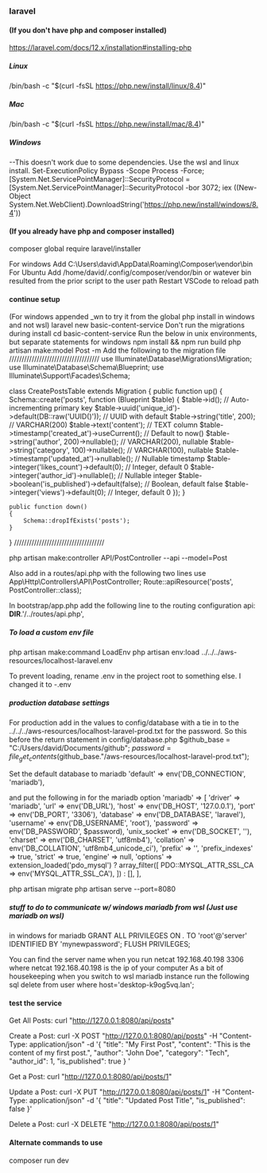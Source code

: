 
### laravel
#### (If you don't have php and composer installed)
https://laravel.com/docs/12.x/installation#installing-php
##### Linux
/bin/bash -c "$(curl -fsSL https://php.new/install/linux/8.4)"
##### Mac
/bin/bash -c "$(curl -fsSL https://php.new/install/mac/8.4)"
##### Windows
--This doesn't work due to some dependencies. Use the wsl and linux install.
Set-ExecutionPolicy Bypass -Scope Process -Force; [System.Net.ServicePointManager]::SecurityProtocol = [System.Net.ServicePointManager]::SecurityProtocol -bor 3072; iex ((New-Object System.Net.WebClient).DownloadString('https://php.new/install/windows/8.4'))

#### (If you already have php and composer installed)
composer global require laravel/installer

For windows 
Add C:\Users\david\AppData\Roaming\Composer\vendor\bin 
For Ubuntu
Add /home/david/.config/composer/vendor/bin
or 
watever bin resulted from the prior script to the user path
Restart VSCode to reload path


#### continue setup
(For windows appended _wn to try it from the global php install in windows and not wsl)
laravel new basic-content-service
Don't run the migrations during install
cd basic-content-service
Run the below in unix environments, but separate statements for windows
npm install && npm run build
php artisan make:model Post -m
Add the following to the migration file 
////////////////////////////////////
use Illuminate\Database\Migrations\Migration;
use Illuminate\Database\Schema\Blueprint;
use Illuminate\Support\Facades\Schema;

class CreatePostsTable extends Migration
{
    public function up()
    {
        Schema::create('posts', function (Blueprint $table) {
            $table->id(); // Auto-incrementing primary key
            $table->uuid('unique_id')->default(DB::raw('UUID()')); // UUID with default
            $table->string('title', 200); // VARCHAR(200)
            $table->text('content'); // TEXT column
            $table->timestamp('created_at')->useCurrent(); // Default to now()
            $table->string('author', 200)->nullable(); // VARCHAR(200), nullable
            $table->string('category', 100)->nullable(); // VARCHAR(100), nullable
            $table->timestamp('updated_at')->nullable(); // Nullable timestamp
            $table->integer('likes_count')->default(0); // Integer, default 0
            $table->integer('author_id')->nullable(); // Nullable integer
            $table->boolean('is_published')->default(false); // Boolean, default false
            $table->integer('views')->default(0); // Integer, default 0
        });
    }

    public function down()
    {
        Schema::dropIfExists('posts');
    }
}
////////////////////////////////////

php artisan make:controller API/PostController --api --model=Post

Also add in a routes/api.php with the following two lines
use App\Http\Controllers\API\PostController;
Route::apiResource('posts', PostController::class);

In bootstrap/app.php add the following line to the routing configuration
        api: __DIR__.'/../routes/api.php',


##### To load a custom env file 
php artisan make:command LoadEnv
php artisan env:load ../../../aws-resources/localhost-laravel.env

To prevent loading, rename .env in the project root to something else.
I changed it to -.env

##### production database settings
For production add in the values to config/database 
with a tie in to the ../../../aws-resources/localhost-laravel-prod.txt
for the password. So this before the return statement in config/database.php
$github_base = "C:/Users/david/Documents/github";
$password = file_get_contents($github_base."/aws-resources/localhost-laravel-prod.txt");

Set the default database to mariadb
    'default' => env('DB_CONNECTION', 'mariadb'),

and put the following in for the mariadb option
        'mariadb' => [
            'driver' => 'mariadb',
            'url' => env('DB_URL'),
            'host' => env('DB_HOST', '127.0.0.1'),
            'port' => env('DB_PORT', '3306'),
            'database' => env('DB_DATABASE', 'laravel'),
            'username' => env('DB_USERNAME', 'root'),
            'password' => env('DB_PASSWORD', $password),
            'unix_socket' => env('DB_SOCKET', ''),
            'charset' => env('DB_CHARSET', 'utf8mb4'),
            'collation' => env('DB_COLLATION', 'utf8mb4_unicode_ci'),
            'prefix' => '',
            'prefix_indexes' => true,
            'strict' => true,
            'engine' => null,
            'options' => extension_loaded('pdo_mysql') ? array_filter([
                PDO::MYSQL_ATTR_SSL_CA => env('MYSQL_ATTR_SSL_CA'),
            ]) : [],
        ],


php artisan migrate
php artisan serve --port=8080


##### stuff to do to communicate w/ windows mariadb from wsl (Just use mariadb on wsl)
in windows for mariadb
GRANT ALL PRIVILEGES ON *.* TO 'root'@'server' IDENTIFIED BY 'mynewpassword';
FLUSH PRIVILEGES;

You can find the server name when you run 
netcat 192.168.40.198 3306
where netcat 192.168.40.198 is the ip of your computer
As a bit of housekeeping when you switch to wsl mariadb instance run the following sql
delete from user where host='desktop-k9og5vq.lan';

#### test the service
Get All Posts:
curl "http://127.0.0.1:8080/api/posts"

Create a Post:
curl -X POST "http://127.0.0.1:8080/api/posts" 
     -H "Content-Type: application/json" 
     -d '{
    "title": "My First Post",
    "content": "This is the content of my first post.",
    "author": "John Doe",
    "category": "Tech",
    "author_id": 1,
    "is_published": true
}
'


Get a Post:
curl "http://127.0.0.1:8080/api/posts/1"

Update a Post:
curl -X PUT "http://127.0.0.1:8080/api/posts/1" 
     -H "Content-Type: application/json" 
     -d '{
    "title": "Updated Post Title",
    "is_published": false
}'

Delete a Post:
curl -X DELETE "http://127.0.0.1:8080/api/posts/1"



#### Alternate commands to use 
composer run dev
